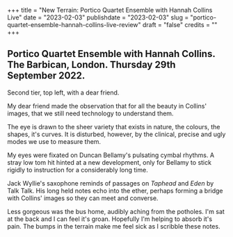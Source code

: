 +++
title = "New Terrain: Portico Quartet Ensemble with Hannah Collins Live"
date = "2023-02-03"
publishdate = "2023-02-03"
slug = "portico-quartet-ensemble-hannah-collins-live-review"
draft = "false"
credits = ""
+++

## Portico Quartet Ensemble with Hannah Collins. The Barbican, London. Thursday 29th September 2022.

Second tier, top left, with a dear friend. 

My dear friend made the observation that for all the beauty in Collins' images, that we still need technology to understand them. 

The eye is drawn to the sheer variety that exists in nature, the colours, the shapes, it's curves. It is disturbed, however, by the clinical, precise and ugly modes we use to measure them.

My eyes were fixated on Duncan Bellamy's pulsating cymbal rhythms. A stray low tom hit hinted at a new development, only for Bellamy to stick rigidly to instruction for a considerably long time.

Jack Wyllie's saxophone reminds of passages on *Taphead* and *Eden* by Talk Talk. His long held notes echo into the ether, perhaps forming a bridge with Collins' images so they can meet and converse.

Less gorgeous was the bus home, audibly aching from the potholes. I'm sat at the back and I can feel it's groan. Hopefully I'm helping to absorb it's pain. The bumps in the terrain make me feel sick as I scribble these notes.

